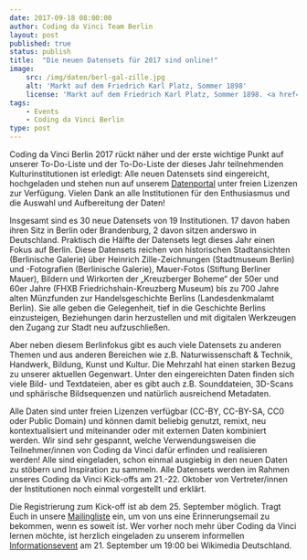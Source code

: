 ```yaml
---
date: 2017-09-18 08:00:00
author: Coding da Vinci Team Berlin
layout: post
published: true
status: publish
title:  "Die neuen Datensets für 2017 sind online!"
image:
    src: /img/daten/berl-gal-zille.jpg
    alt: 'Markt auf dem Friedrich Karl Platz, Sommer 1898'
    license: 'Markt auf dem Friedrich Karl Platz, Sommer 1898. <a href="http://sammlung-online.berlinischegalerie.de/eMuseumPlus?service=ExternalSearch&module=collection&fieldValue=[Obj_SpareSField01_S|Heinrich%20Zille-Konvolut]">Heinrich-Zille-Konvolut</a>, (CC0) Berlinische Galerie.'
tags:
    - Events
    - Coding da Vinci Berlin
type: post
---
```

 

Coding da Vinci Berlin 2017 rückt näher und der erste wichtige Punkt auf unserer To-Do-Liste und der To-Do-Liste der dieses Jahr teilnehmenden Kulturinstitutionen ist erledigt: Alle neuen Datensets sind eingereicht, hochgeladen und stehen nun auf unserem [Datenportal](https://codingdavinci.de/daten/) unter freien Lizenzen zur Verfügung. Vielen Dank an alle Institutionen für den Enthusiasmus und die Auswahl und Aufbereitung der Daten! 

Insgesamt sind es 30 neue Datensets von 19 Institutionen. 17 davon haben ihren Sitz in Berlin oder Brandenburg, 2 davon sitzen anderswo in Deutschland. Praktisch die Hälfte der Datensets legt dieses Jahr einen Fokus auf Berlin. Diese Datensets reichen von historischen Stadtansichten (Berlinische Galerie) über Heinrich Zille-Zeichnungen (Stadtmuseum Berlin) und -Fotografien (Berlinische Galerie), Mauer-Fotos (Stiftung Berliner Mauer), Bildern und Wirkorten der „Kreuzberger Boheme“ der 50er und 60er Jahre (FHXB Friedrichshain-Kreuzberg Museum) bis zu 700 Jahre alten Münzfunden zur Handelsgeschichte Berlins (Landesdenkmalamt Berlin). Sie alle geben die Gelegenheit, tief in die Geschichte Berlins einzusteigen, Beziehungen darin herzustellen und mit digitalen Werkzeugen den Zugang zur Stadt neu aufzuschließen. 

Aber neben diesem Berlinfokus gibt es auch viele Datensets zu anderen Themen und aus anderen Bereichen wie z.B. Naturwissenschaft & Technik, Handwerk, Bildung, Kunst 
und Kultur. Die Mehrzahl hat einen starken Bezug zu unserer aktuellen Gegenwart. Unter den eingereichten Daten finden sich viele Bild- und Textdateien, aber es gibt auch z.B. Sounddateien, 3D-Scans und sphärische Bildsequenzen und natürlich ausreichend Metadaten. 

Alle Daten sind unter freien Lizenzen verfügbar (CC-BY, CC-BY-SA, CC0 oder Public Domain) und können damit beliebig genutzt, remixt, neu kontextualisiert und miteinander oder mit externen Daten kombiniert werden. Wir sind sehr gespannt, welche Verwendungsweisen die Teilnehmer/innen von Coding da Vinci dafür erfinden und realisieren werden! Alle sind eingeladen, schon einmal ausgiebig in den neuen Daten zu stöbern und Inspiration zu sammeln. Alle Datensets werden im Rahmen unseres Coding da Vinci Kick-offs am 21.-22. Oktober von Vertreter/innen der Institutionen noch einmal vorgestellt und erklärt. 

Die Registrierung zum Kick-off ist ab dem 25. September möglich. Tragt Euch in unsere [Mailingliste](http://eepurl.com/cTI-ov) ein, um von uns eine Erinnerungsemail zu bekommen, wenn es soweit ist. Wer vorher noch mehr über Coding da Vinci lernen möchte, ist herzlich eingeladen zu unserem informellen [Informationsevent](https://www.meetup.com/Coding-da-Vinci-Berlin/events/242717888/) am 21. September um 19:00 bei Wikimedia Deutschland. 


